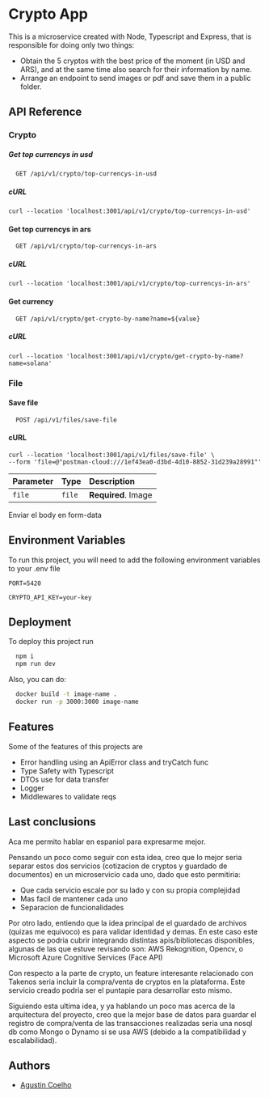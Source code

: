 
# Crypto App

This is a microservice created with Node, Typescript and Express, that is responsible for doing only two things:
* Obtain the 5 cryptos with the best price of the moment (in USD and ARS), and at the same time also search for their information by name.
* Arrange an endpoint to send images or pdf and save them in a public folder.


## API Reference

### Crypto

##### Get top currencys in usd

```http
  GET /api/v1/crypto/top-currencys-in-usd
```

##### cURL
```
curl --location 'localhost:3001/api/v1/crypto/top-currencys-in-usd'
```

#### Get top currencys in ars

```http
  GET /api/v1/crypto/top-currencys-in-ars
```

##### cURL
```
curl --location 'localhost:3001/api/v1/crypto/top-currencys-in-ars'
```

#### Get currency

```http
  GET /api/v1/crypto/get-crypto-by-name?name=${value}
```

##### cURL
```
curl --location 'localhost:3001/api/v1/crypto/get-crypto-by-name?name=solana'
```


### File

#### Save file

```http
  POST /api/v1/files/save-file
```

#### cURL
```
curl --location 'localhost:3001/api/v1/files/save-file' \
--form 'file=@"postman-cloud:///1ef43ea0-d3bd-4d10-8852-31d239a28991"'
```

| Parameter | Type     | Description                       |
| :-------- | :------- | :-------------------------------- |
| `file`      | `file` | **Required**. Image |


Enviar el body en form-data


## Environment Variables

To run this project, you will need to add the following environment variables to your .env file

`PORT=5420`

`CRYPTO_API_KEY=your-key`





## Deployment

To deploy this project run

```bash
  npm i 
  npm run dev
```

Also, you can do: 

```bash
  docker build -t image-name .
  docker run -p 3000:3000 image-name
```


## Features

Some of the features of this projects are

- Error handling using an ApiError class and tryCatch func
- Type Safety with Typescript
- DTOs use for data transfer
- Logger
- Middlewares to validate reqs



## Last conclusions

Aca me permito hablar en espaniol para expresarme mejor. 

Pensando un poco como seguir con esta idea, creo que lo mejor seria separar estos dos servicios (cotizacion de cryptos y guardado de documentos) en un microservicio cada uno, dado que esto permitiria: 

- Que cada servicio escale por su lado y con su propia complejidad
- Mas facil de mantener cada uno
- Separacion de funcionalidades 

Por otro lado, entiendo que la idea principal de el guardado de archivos (quizas me equivoco) es para validar identidad y demas. En este caso este aspecto se podria cubrir integrando distintas apis/bibliotecas disponibles, algunas de las que estuve revisando son: AWS Rekognition, Opencv, o Microsoft Azure Cognitive Services (Face API)

Con respecto a la parte de crypto, un feature interesante relacionado con Takenos seria incluir la compra/venta de cryptos en la plataforma. Este servicio creado podria ser el puntapie para desarrollar esto mismo. 

Siguiendo esta ultima idea, y ya hablando un poco mas acerca de la arquitectura del proyecto, creo que la mejor base de datos para guardar el registro de compra/venta de las transacciones realizadas seria una nosql db como Mongo o Dynamo si se usa AWS (debido a la compatibilidad y escalabilidad).


## Authors

- [Agustin Coelho](https://www.linkedin.com/in/agustin-coelho/)


